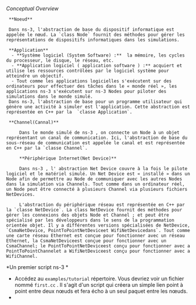 *Conceptual Overview*

     **Noeud**
     
     Dans ns-3, l'abstraction de base du dispositif informatique est appelée le nœud. La `class Node` fournit des méthodes pour gérer les représentations de dispositifs informatiques dans les simulations.
     
     **Application**
      - **Système logiciel (System Software) :**  la mémoire, les cycles du processeur, le disque, le réseau, etc.
      - **Application logiciel ( application software ) :** acquiert et utilise les ressources contrôlées par le logiciel système pour atteindre un objectif.
      - Tout comme les applications logicielles s'exécutent sur des ordinateurs pour effectuer des tâches dans le « monde réel », les applications ns-3 s'exécutent sur ns-3 Nodes pour piloter des simulations dans le monde simulé.
     Dans ns-3, l'abstraction de base pour un programme utilisateur qui génère une activité à simuler est l'application. Cette abstraction est représentée en C++ par la  `classe Application`.
     
     **Channel(Cannal)**
     
         Dans le monde simulé de ns-3 , on connecte un Node à un objet représentant un canal de communication. Ici, l'abstraction de base du sous-réseau de communication est appelée le canal et est représentée en C++ par la `classe Channel`.
         
         **Périphérique Internet(Net Device)**
         
         Dans ns-3 , l' abstraction Net Device couvre à la fois le pilote logiciel et le matériel simulé. Un Net Device est « installé » dans un Node afin de permettre au Node de communiquer avec les autres Nodes dans la simulation via Channels. Tout comme dans un ordinateur réel, un Node peut être connecté à plusieurs Channel via plusieurs fichiers NetDevices.
         
         L'abstraction du périphérique réseau est représentée en C++ par la `classe NetDevice`. La class NetDevice fournit des méthodes pour gérer les connexions des objets Node et Channel ; et peut être spécialisé par les développeurs dans le sens de la programmation orientée objet. Il y a différentes versions spécialisées de NetDevice, `CsmaNetDevice, PointToPointNetDeviceet WifiNetDevicedans`. Tout comme une carte réseau Ethernet est conçue pour fonctionner avec un réseau Ethernet, la CsmaNetDeviceest conçue pour fonctionner avec un CsmaChannel; le PointToPointNetDeviceest conçu pour fonctionner avec a PointToPointChannelet a WifiNetDeviceest conçu pour fonctionner avec a WifiChannel.

*Un premier script ns-3 *

- Accédez au `examples/tutorial` répertoire. Vous devriez voir un fichier nommé `first.cc` . Il s'agit d'un script qui créera un simple lien point à point entre deux nœuds et fera écho à un seul paquet entre les nœuds.
- 
